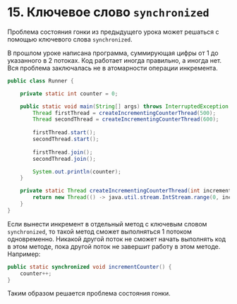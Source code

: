 # 15. Ключевое слово `synchronized`

Проблема состояния гонки из предыдущего урока может решаться с помощью ключевого слова `synchronized`.

В прошлом уроке написана программа, суммирующая цифры от 1 до указанного в 2 потоках. Код работает иногда
правильно, а иногда нет. Вся проблема заключалась не в атомарности операции инкремента.

```java
public class Runner {

    private static int counter = 0;

    public static void main(String[] args) throws InterruptedException {
        Thread firstThread = createIncrementingCounterThread(500);
        Thread secondThread = createIncrementingCounterThread(600);
        
        firstThread.start();
        secondThread.start();
    
        firstThread.join();
        secondThread.join();

        System.out.println(counter);
    }

    private static Thread createIncrementingCounterThread(int incrementAmount) {
        return new Thread(() -> java.util.stream.IntStream.range(0, incrementAmount).forEach(i -> counter++));
    }
}
```

Если вынести инкремент в отдельный метод с ключевым словом `synchronized`, то такой метод сможет выполняться 1
потоком одновременно. Никакой другой поток не сможет начать выполнять код в этом методе, пока другой поток не завершит
работу в этом методе. Например:

```java
public static synchronized void incrementCounter() {
    counter++;
}
```

Таким образом решается проблема состояния гонки.